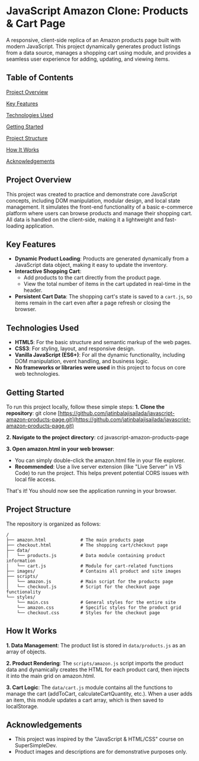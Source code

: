 # JavaScript Amazon Clone: Products & Cart Page
A responsive, client-side replica of an Amazon products page built with modern JavaScript. This project dynamically generates product listings from a data source, manages a shopping cart using module, and provides a seamless user experience for adding, updating, and viewing items.

## Table of Contents
[Project Overview](#project-overview)

[Key Features](#key-features)

[Technologies Used](#technologies-used)

[Getting Started](#getting-started)

[Project Structure](#project-structure)

[How It Works](#how-it-works)

[Acknowledgements](#acknowledgements)


## Project Overview
This project was created to practice and demonstrate core JavaScript concepts, including DOM manipulation, modular design, and local state management. It simulates the front-end functionality of a basic e-commerce platform where users can browse products and manage their shopping cart. All data is handled on the client-side, making it a lightweight and fast-loading application.

## Key Features
+ **Dynamic Product Loading**: Products are generated dynamically from a JavaScript data object, making it easy to update the inventory.
+ **Interactive Shopping Cart**:
  + Add products to the cart directly from the product page.
  + View the total number of items in the cart updated in real-time in the header.
+ **Persistent Cart Data**: The shopping cart's state is saved to a `cart.js`, so items remain in the cart even after a page refresh or closing the browser.

## Technologies Used
+ **HTML5**: For the basic structure and semantic markup of the web pages.
+ **CSS3**: For styling, layout, and responsive design.
+ **Vanilla JavaScript (ES6+)**: For all the dynamic functionality, including DOM manipulation, event handling, and business logic.
+ **No frameworks or libraries were used** in this project to focus on core web technologies.

## Getting Started
To run this project locally, follow these simple steps:
**1. Clone the repository**:
git clone [https://github.com/jatinbalajisailada/javascript-amazon-products-page.git](https://github.com/jatinbalajisailada/javascript-amazon-products-page.git)

**2. Navigate to the project directory**:
cd javascript-amazon-products-page

**3. Open amazon.html in your web browser**:
  + You can simply double-click the amazon.html file in your file explorer.
  + **Recommended**: Use a live server extension (like "Live Server" in VS Code) to run the project. This helps prevent potential CORS issues with local file access.
    
That's it! You should now see the application running in your browser.

## Project Structure
The repository is organized as follows:
```
/
├── amazon.html             # The main products page
├── checkout.html           # The shopping cart/checkout page
├── data/
│   └── products.js         # Data module containing product information
│   └── cart.js             # Module for cart-related functions
├── images/                 # Contains all product and site images
├── scripts/
│   └── amazon.js           # Main script for the products page
│   └── checkout.js         # Script for the checkout page functionality
└── styles/
    └── main.css            # General styles for the entire site
    └── amazon.css          # Specific styles for the product grid
    └── checkout.css        # Styles for the checkout page
```
## How It Works
**1. Data Management**: The product list is stored in `data/products.js` as an array of objects.

**2. Product Rendering**: The `scripts/amazon.js` script imports the product data and dynamically creates the HTML for each product card, then injects it into the main grid on amazon.html.

**3. Cart Logic**: The `data/cart.js` module contains all the functions to manage the cart (addToCart, calculateCartQuantity, etc.). When a user adds an item, this module updates a cart array, which is then saved to localStorage.

## Acknowledgements
+ This project was inspired by the "JavaScript & HTML/CSS" course on SuperSimpleDev.
+ Product images and descriptions are for demonstrative purposes only.

